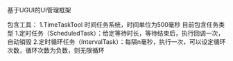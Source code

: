 基于UGUI的UI管理框架

包含工具：
1.TimeTaskTool
    时间任务系统，时间单位为500毫秒
    目前包含任务类型
        1.定时任务（ScheduledTask）：给定等待时长，等待结束后，执行回调一次，自动销毁
        2.定时循环任务（IntervalTask）：每隔n毫秒，执行一次，可以设定循环次数，循环次数为负数，则无限循环
